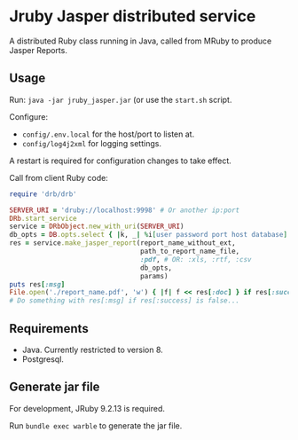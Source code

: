 # Jruby Jasper distributed service

A distributed Ruby class running in Java, called from MRuby to produce Jasper Reports.

## Usage

Run: `java -jar jruby_jasper.jar` (or use the `start.sh` script.

Configure:

- `config/.env.local` for the host/port to listen at.
- `config/log4j2xml` for logging settings.

A restart is required for configuration changes to take effect.

Call from client Ruby code:

```ruby
require 'drb/drb'

SERVER_URI = 'druby://localhost:9998' # Or another ip:port
DRb.start_service
service = DRbObject.new_with_uri(SERVER_URI)
db_opts = DB.opts.select { |k, _| %i[user password port host database].include?(k) },
res = service.make_jasper_report(report_name_without_ext,
                                 path_to_report_name_file,
                                 :pdf, # OR: :xls, :rtf, :csv
                                 db_opts,
                                 params)
puts res[:msg]
File.open('./report_name.pdf', 'w') { |f| f << res[:doc] } if res[:success]
# Do something with res[:msg] if res[:success] is false...
```

## Requirements

- Java. Currently restricted to version 8.
- Postgresql.

## Generate jar file

For development, JRuby 9.2.13 is required.

Run `bundle exec warble` to generate the jar file.

